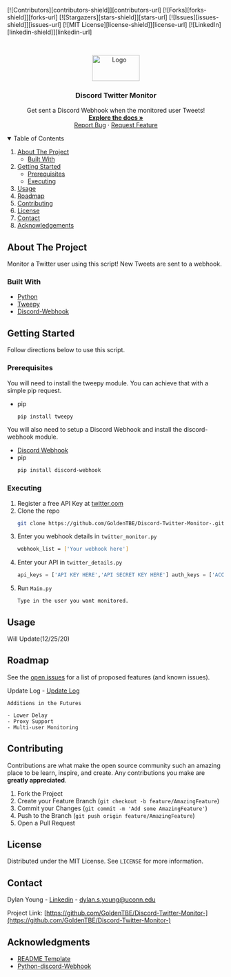 [![Contributors][contributors-shield]][contributors-url]
[![Forks][forks-shield]][forks-url]
[![Stargazers][stars-shield]][stars-url]
[![Issues][issues-shield]][issues-url]
[![MIT License][license-shield]][license-url]
[![LinkedIn][linkedin-shield]][linkedin-url]



<!-- PROJECT LOGO -->
<br />
<p align="center">
  <a href="https://github.com/othneildrew/Best-README-Template">
    <img src="https://static.integromat.com/img/templates/2972.png" alt="Logo" width="110" height="60">
  </a>
    
  <h3 align="center">Discord Twitter Monitor</h3>
    
  <p align="center">
    Get sent a Discord Webhook when the monitored user Tweets!
    <br />
    <a href="https://github.com/GoldenTBE/Discord-Twitter-Monitor-"><strong>Explore the docs »</strong></a>
    <br />
    <a href="https://github.com/GoldenTBE/Discord-Twitter-Monitor-/issues">Report Bug</a>
    ·
    <a href="https://github.com/GoldenTBE/Discord-Twitter-Monitor-/issues">Request Feature</a>
  </p>
</p>



<!-- TABLE OF CONTENTS -->
<details open="open">
  <summary>Table of Contents</summary>
  <ol>
    <li>
      <a href="#about-the-project">About The Project</a>
      <ul>
        <li><a href="#built-with">Built With</a></li>
      </ul>
    </li>
    <li>
      <a href="#getting-started">Getting Started</a>
      <ul>
        <li><a href="#prerequisites">Prerequisites</a></li>
        <li><a href="#Executing">Executing</a></li>
      </ul>
    </li>
    <li><a href="#usage">Usage</a></li>
    <li><a href="#roadmap">Roadmap</a></li>
    <li><a href="#contributing">Contributing</a></li>
    <li><a href="#license">License</a></li>
    <li><a href="#contact">Contact</a></li>
    <li><a href="#acknowledgements">Acknowledgements</a></li>
  </ol>
</details>



<!-- ABOUT THE PROJECT -->
## About The Project


Monitor a Twitter user using this script! New Tweets are sent to a webhook.


### Built With


* [Python](https://www.python.org/)
* [Tweepy](https://www.tweepy.org/)
* [Discord-Webhook](https://github.com/lovvskillz/python-discord-webhook)



<!-- GETTING STARTED -->
## Getting Started

Follow directions below to use this script.

### Prerequisites

You will need to install the tweepy module. You can achieve that with a simple pip request.
* pip
  ```sh
  pip install tweepy
  ```
You will also need to setup a Discord Webhook and install the discord-webhook module. 
* [Discord Webhook](https://support.discord.com/hc/en-us/articles/228383668-Intro-to-Webhooks)
* pip
  ```sh
  pip install discord-webhook
  ```

### Executing

1. Register a free API Key at [twitter.com](https://twitter.com)
2. Clone the repo
   ```sh
   git clone https://github.com/GoldenTBE/Discord-Twitter-Monitor-.git
   ```
3. Enter you webhook details in `twitter_monitor.py`
   ```sh
   webhook_list = ['Your webhook here']
   ```
4. Enter your API in `twitter_details.py`
   ```py
   api_keys = ['API KEY HERE','API SECRET KEY HERE'] auth_keys = ['ACCESS TOKEN HERE','ACESS TOKEN SECRET HERE']
   ```
5. Run `Main.py`
   ```
   Type in the user you want monitored. 
   ```



<!-- USAGE EXAMPLES -->
## Usage

Will Update(12/25/20)



<!-- ROADMAP -->
## Roadmap

See the [open issues](https://github.com/othneildrew/Best-README-Template/issues) for a list of proposed features (and known issues).

Update Log - [Update Log](https://github.com/GoldenTBE/Discord-Twitter-Monitor-/blob/master/update_log.md)

```Additions in the Futures```
  ``` 
  - Lower Delay 
  - Proxy Support
  - Multi-user Monitoring
  ```
<!-- CONTRIBUTING -->
## Contributing

Contributions are what make the open source community such an amazing place to be learn, inspire, and create. Any contributions you make are **greatly appreciated**.

1. Fork the Project
2. Create your Feature Branch (`git checkout -b feature/AmazingFeature`)
3. Commit your Changes (`git commit -m 'Add some AmazingFeature'`)
4. Push to the Branch (`git push origin feature/AmazingFeature`)
5. Open a Pull Request



<!-- LICENSE -->
## License

Distributed under the MIT License. See `LICENSE` for more information.



<!-- CONTACT -->
## Contact

Dylan Young - [Linkedin](https://www.linkedin.com/in/dylan-young-1a565a1b7/) - dylan.s.young@uconn.edu

Project Link: [https://github.com/GoldenTBE/Discord-Twitter-Monitor-](https://github.com/GoldenTBE/Discord-Twitter-Monitor-)


<!-- Acknowledgments -->
## Acknowledgments 

* [README Template](https://github.com/othneildrew/Best-README-Template/edit/master/README.md)
* [Python-discord-Webhook](https://github.com/lovvskillz/python-discord-webhook)